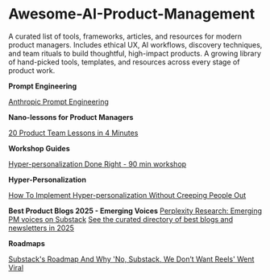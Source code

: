 # Awesome-AI-Product-Management
A curated list of tools, frameworks, articles, and resources for modern product managers. Includes ethical UX, AI workflows, discovery techniques, and team rituals to build thoughtful, high-impact products.
A growing library of hand-picked tools, templates, and resources across every stage of product work.

**Prompt Engineering**

[Anthropic Prompt Engineering](https://docs.anthropic.com/en/docs/build-with-claude/prompt-engineering/overview)

**Nano-lessons for Product Managers**

[20 Product Team Lessons in 4 Minutes](https://karozieminski.substack.com/p/20-product-team-lessons-in-4-minutes)

**Workshop Guides**

[Hyper-personalization Done Right - 90 min workshop](https://productwithattitude.gumroad.com/l/personalizationworkshop1)

**Hyper-Personalization**

[How To Implement Hyper-personalization Without Creeping People Out](https://karozieminski.substack.com/p/how-to-implement-hyper-personalization)

**Best Product Blogs 2025 - Emerging Voices**
[Perplexity Research: Emerging PM voices on Substack](https://www.perplexity.ai/search/e8d7af5d-cbdd-488f-af20-2ae70f027cd9)
[See the curated directory of best blogs and newsletters in 2025](https://karozieminski.substack.com/p/are-you-a-product-person-lost-on)

**Roadmaps**

[Substack's Roadmap And Why 'No, Substack, We Don’t Want Reels' Went Viral](https://karozieminski.substack.com/p/substacks-product-roadmap-why-no)


